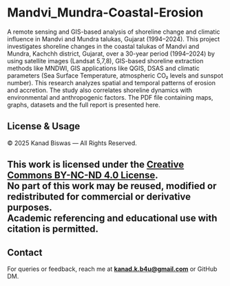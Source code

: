 # Mandvi_Mundra-Coastal-Erosion
A remote sensing and GIS-based analysis of shoreline change and climatic influence in Mandvi and Mundra talukas, Gujarat (1994–2024).
This project investigates shoreline changes in the coastal talukas of Mandvi and Mundra, Kachchh district, Gujarat, over a 30-year period (1994–2024) by using satellite images (Landsat 5,7,8), GIS-based shoreline extraction methods like MNDWI, GIS applications like QGIS, DSAS and climatic parameters (Sea Surface Temperature, atmospheric CO₂ levels and sunspot number). This research analyzes spatial and temporal patterns of erosion and accretion. The study also correlates shoreline dynamics with environmental and anthropogenic factors. The PDF file containing maps, graphs, datasets and the full report is presented here.

##  License & Usage

© 2025 Kanad Biswas — All Rights Reserved.

This work is licensed under the [Creative Commons BY-NC-ND 4.0 License](https://creativecommons.org/licenses/by-nc-nd/4.0/).  
No part of this work may be reused, modified or redistributed for commercial or derivative purposes.  
Academic referencing and educational use with citation is permitted.
---
##  Contact
For  queries or feedback, reach me at **kanad.k.b4u@gmail.com** or GitHub DM.
